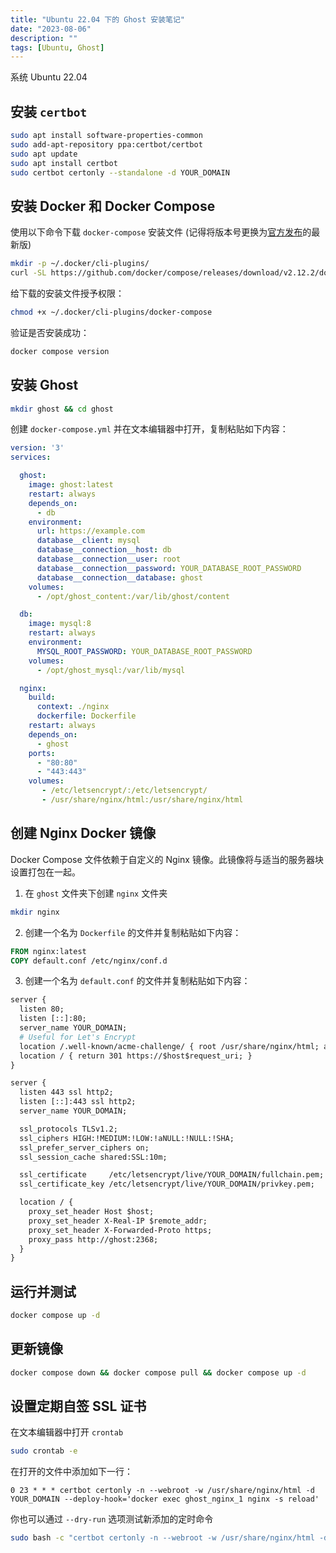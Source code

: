 ```yaml
---
title: "Ubuntu 22.04 下的 Ghost 安装笔记"
date: "2023-08-06"
description: ""
tags: [Ubuntu, Ghost]
---
```

系统 Ubuntu 22.04

## 安装 `certbot` 

```bash
sudo apt install software-properties-common
sudo add-apt-repository ppa:certbot/certbot
sudo apt update
sudo apt install certbot
sudo certbot certonly --standalone -d YOUR_DOMAIN
```

## 安装 Docker 和 Docker Compose

使用以下命令下载 `docker-compose` 安装文件 (记得将版本号更换为[官方发布](https://github.com/docker/compose/releases)的最新版)

```bash
mkdir -p ~/.docker/cli-plugins/
curl -SL https://github.com/docker/compose/releases/download/v2.12.2/docker-compose-linux-x86_64 -o ~/.docker/cli-plugins/docker-compose
```

给下载的安装文件授予权限：

```bash
chmod +x ~/.docker/cli-plugins/docker-compose
```

验证是否安装成功：

```bash
docker compose version
```

## 安装 Ghost

```bash
mkdir ghost && cd ghost
```

创建 `docker-compose.yml` 并在文本编辑器中打开，复制粘贴如下内容：

```yaml
version: '3'
services:

  ghost:
    image: ghost:latest
    restart: always
    depends_on:
      - db
    environment:
      url: https://example.com
      database__client: mysql
      database__connection__host: db
      database__connection__user: root
      database__connection__password: YOUR_DATABASE_ROOT_PASSWORD
      database__connection__database: ghost
    volumes:
      - /opt/ghost_content:/var/lib/ghost/content

  db:
    image: mysql:8
    restart: always
    environment:
      MYSQL_ROOT_PASSWORD: YOUR_DATABASE_ROOT_PASSWORD
    volumes:
      - /opt/ghost_mysql:/var/lib/mysql

  nginx:
    build:
      context: ./nginx
      dockerfile: Dockerfile
    restart: always
    depends_on:
      - ghost
    ports:
      - "80:80"
      - "443:443"
    volumes:
       - /etc/letsencrypt/:/etc/letsencrypt/
       - /usr/share/nginx/html:/usr/share/nginx/html
```


## 创建 Nginx Docker 镜像

Docker Compose 文件依赖于自定义的 Nginx 镜像。此镜像将与适当的服务器块设置打包在一起。

1. 在 `ghost` 文件夹下创建 `nginx` 文件夹

```bash
mkdir nginx
```

2. 创建一个名为 `Dockerfile` 的文件并复制粘贴如下内容：

```dockerfile
FROM nginx:latest
COPY default.conf /etc/nginx/conf.d
```

3. 创建一个名为 `default.conf` 的文件并复制粘贴如下内容：

```dockerfile
server {
  listen 80;
  listen [::]:80;
  server_name YOUR_DOMAIN;
  # Useful for Let's Encrypt
  location /.well-known/acme-challenge/ { root /usr/share/nginx/html; allow all; }
  location / { return 301 https://$host$request_uri; }
}

server {
  listen 443 ssl http2;
  listen [::]:443 ssl http2;
  server_name YOUR_DOMAIN;

  ssl_protocols TLSv1.2;
  ssl_ciphers HIGH:!MEDIUM:!LOW:!aNULL:!NULL:!SHA;
  ssl_prefer_server_ciphers on;
  ssl_session_cache shared:SSL:10m;

  ssl_certificate     /etc/letsencrypt/live/YOUR_DOMAIN/fullchain.pem;
  ssl_certificate_key /etc/letsencrypt/live/YOUR_DOMAIN/privkey.pem;

  location / {
    proxy_set_header Host $host;
    proxy_set_header X-Real-IP $remote_addr;
    proxy_set_header X-Forwarded-Proto https;
    proxy_pass http://ghost:2368;
  }
}
```

## 运行并测试

```bash
docker compose up -d
```

## 更新镜像

```bash
docker compose down && docker compose pull && docker compose up -d
```

## 设置定期自签 SSL 证书

在文本编辑器中打开 `crontab`

```bash
sudo crontab -e
```

在打开的文件中添加如下一行：

```
0 23 * * * certbot certonly -n --webroot -w /usr/share/nginx/html -d YOUR_DOMAIN --deploy-hook='docker exec ghost_nginx_1 nginx -s reload'
```

你也可以通过 `--dry-run` 选项测试新添加的定时命令

```bash
sudo bash -c "certbot certonly -n --webroot -w /usr/share/nginx/html -d example.com --deploy-hook='docker exec ghost_nginx_1 nginx -s reload'"
```